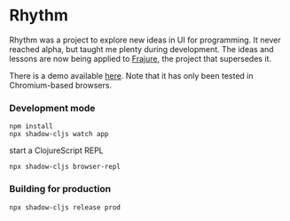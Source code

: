 
# Rhythm
Rhythm was a project to explore new ideas in UI for programming. It never reached alpha, but taught me plenty during development. The ideas and lessons are now being applied to [Frajure](https://github.com/clsnc/frajure), the project that supersedes it.

There is a demo available [here](https://rhythm-demo.pages.dev). Note that it has only been tested in Chromium-based browsers.

### Development mode
```
npm install
npx shadow-cljs watch app
```
start a ClojureScript REPL
```
npx shadow-cljs browser-repl
```
### Building for production

```
npx shadow-cljs release prod
```

